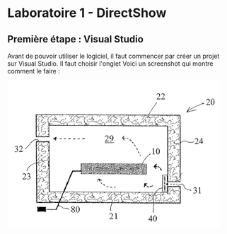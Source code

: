 # Laboratoire 1 - DirectShow

## Première étape : Visual Studio

Avant de pouvoir utiliser le logiciel, il faut commencer par créer un projet sur Visual Studio. Il faut choisir l'onglet Voici un screenshot qui montre comment le faire : 


![Premiere image](https://github.com/lucazzzzz/Lab1/blob/master/Images/image1.png)
